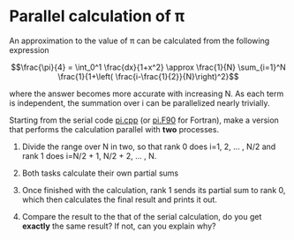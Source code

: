 <!-- Adapted from material by EPCC https://github.com/EPCCed/archer2-MPI-2020-05-14 -->

# Parallel calculation of π

An approximation to the value of π can be calculated from the following
expression

$$\frac{\pi}{4} = \int_0^1 \frac{dx}{1+x^2} \approx \frac{1}{N} \sum_{i=1}^N \frac{1}{1+\left( \frac{i-\frac{1}{2}}{N}\right)^2}$$

<!--
\frac{\pi}{4} = \int_0^1 \frac{dx}{1+x^2} \approx \frac{1}{N} \sum_{i=1}^N \frac{1}{1+\left( \frac{i-\frac{1}{2}}{N}\right)^2}
-->

where the answer becomes more accurate with increasing N. As each term is independent,
the summation over i can be parallelized nearly trivially.

Starting from the serial code [pi.cpp](pi.cpp) (or [pi.F90](pi.F90) for Fortran), make a version
that performs the calculation parallel with **two** processes.

1. Divide the range over N in two, so that rank 0 does i=1, 2, ... , N/2 and rank 1 does
   i=N/2 + 1, N/2 + 2, ... , N.

2. Both tasks calculate their own partial sums

3. Once finished with the calculation, rank 1 sends its partial sum to rank 0, which then
   calculates the final result and prints it out.

4. Compare the result to the that of the serial calculation, do you get **exactly** the same
   result? If not, can you explain why?


